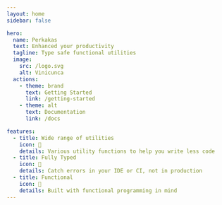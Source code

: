 ```yaml
---
layout: home
sidebar: false

hero:
  name: Perkakas
  text: Enhanced your productivity
  tagline: Type safe functional utilities
  image:
    src: /logo.svg
    alt: Vinicunca
  actions:
    - theme: brand
      text: Getting Started
      link: /getting-started
    - theme: alt
      text: Documentation
      link: /docs

features:
  - title: Wide range of utilities
    icon: 🧰
    details: Various utility functions to help you write less code
  - title: Fully Typed
    icon: 👷
    details: Catch errors in your IDE or CI, not in production
  - title: Functional
    icon: 🦾
    details: Built with functional programming in mind
---
```

